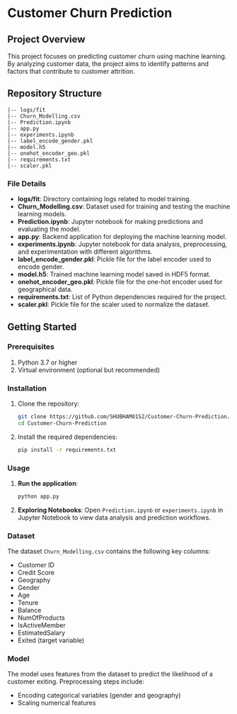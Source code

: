 # Customer Churn Prediction

## Project Overview
This project focuses on predicting customer churn using machine learning. By analyzing customer data, the project aims to identify patterns and factors that contribute to customer attrition.

## Repository Structure

```
|-- logs/fit
|-- Churn_Modelling.csv
|-- Prediction.ipynb
|-- app.py
|-- experiments.ipynb
|-- label_encode_gender.pkl
|-- model.h5
|-- onehot_encoder_geo.pkl
|-- requirements.txt
|-- scaler.pkl
```

### File Details

- **logs/fit**: Directory containing logs related to model training.
- **Churn_Modelling.csv**: Dataset used for training and testing the machine learning models.
- **Prediction.ipynb**: Jupyter notebook for making predictions and evaluating the model.
- **app.py**: Backend application for deploying the machine learning model.
- **experiments.ipynb**: Jupyter notebook for data analysis, preprocessing, and experimentation with different algorithms.
- **label_encode_gender.pkl**: Pickle file for the label encoder used to encode gender.
- **model.h5**: Trained machine learning model saved in HDF5 format.
- **onehot_encoder_geo.pkl**: Pickle file for the one-hot encoder used for geographical data.
- **requirements.txt**: List of Python dependencies required for the project.
- **scaler.pkl**: Pickle file for the scaler used to normalize the dataset.

## Getting Started

### Prerequisites
1. Python 3.7 or higher
2. Virtual environment (optional but recommended)

### Installation
1. Clone the repository:
    ```bash
    git clone https://github.com/SHUBHAM01S2/Customer-Churn-Prediction.git
    cd Customer-Churn-Prediction
    ```
2. Install the required dependencies:
    ```bash
    pip install -r requirements.txt
    ```

### Usage
1. **Run the application**:
    ```bash
    python app.py
    ```
2. **Exploring Notebooks**:
    Open `Prediction.ipynb` or `experiments.ipynb` in Jupyter Notebook to view data analysis and prediction workflows.

### Dataset
The dataset `Churn_Modelling.csv` contains the following key columns:
- Customer ID
- Credit Score
- Geography
- Gender
- Age
- Tenure
- Balance
- NumOfProducts
- IsActiveMember
- EstimatedSalary
- Exited (target variable)

### Model
The model uses features from the dataset to predict the likelihood of a customer exiting. Preprocessing steps include:
- Encoding categorical variables (gender and geography)
- Scaling numerical features
